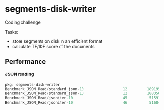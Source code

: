 # segments-disk-writer

Coding challenge 

Tasks:
* store segments on disk in an efficient format
* calculate TF/IDF score of the documents



## Performance


#### JSON reading

```go
pkg: segments-disk-writer
Benchmark_JSON_Read/standard_json-10                  12         189195451 ns/op        186907830 B/op    360114 allocs/op
Benchmark_JSON_Read/standard_json-10                  12         188350660 ns/op        186907842 B/op    360114 allocs/op
Benchmark_JSON_Read/jsoniter-10                       45          51591748 ns/op        199886143 B/op    360120 allocs/op
Benchmark_JSON_Read/jsoniter-10                       46          51684510 ns/op        199886141 B/op    360120 allocs/op

```